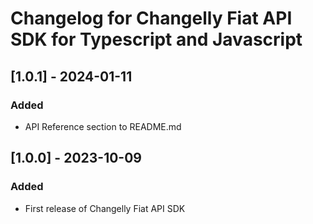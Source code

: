 # Changelog for Changelly Fiat API SDK for Typescript and Javascript

## [1.0.1] - 2024-01-11

### Added

- API Reference section to README.md

## [1.0.0] - 2023-10-09

### Added

- First release of Changelly Fiat API SDK
